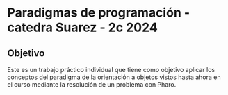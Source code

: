 # Paradigmas de programación - catedra Suarez - 2c 2024
## Objetivo
Este es un trabajo práctico individual que tiene como objetivo aplicar los conceptos del paradigma de la orientación a objetos vistos hasta ahora en el curso mediante la resolución de un problema con Pharo.
